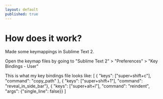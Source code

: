 ```yaml
---
layout: default
published: true
---
```


# How does it work?

Made some keymappings in Sublime Text 2.

Open the keymap files by going to "Sublime Text 2" > "Preferences" > "Key Bindings - User"

This is what my key bindings file looks like:
  [
  { "keys": ["super+shift+c"], "command": "copy_path" },
  { "keys": ["super+shift+1"], "command": "reveal_in_side_bar"},
  { "keys": ["super+alt+l"], "command": "reindent", "args": {"single_line": false}}
  ]